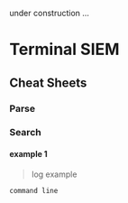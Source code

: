 under construction ...

# Terminal SIEM

## Cheat Sheets

### Parse

### Search

#### example 1

> log example

``` 
command line
```
